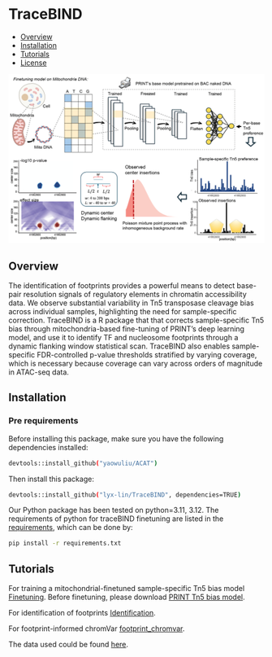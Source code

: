 # TraceBIND

- [Overview](#overview)
- [Installation](#installation)
- [Tutorials](#tutorials)
- [License](#license)
  
<img src="https://github.com/lyx-lin/TraceBIND/blob/main/figures/tracebind_overview.png">

## Overview
The identification of footprints provides a powerful means to detect base-pair resolution signals of regulatory elements in chromatin accessibility data. We observe substantial variability in Tn5 transposase cleavage bias across individual samples, highlighting the need for sample-specific correction. TraceBIND is a R package that that corrects sample-specific Tn5 bias through mitochondria-based fine-tuning of PRINT’s deep learning model, and use it to identify TF and nucleosome footprints through a dynamic flanking window statistical scan. TraceBIND also enables sample-specific FDR-controlled p-value thresholds stratified by varying coverage, which is necessary because coverage can vary across orders of magnitude in ATAC-seq data.

## Installation
### Pre requirements
Before installing this package, make sure you have the following dependencies installed:
```bash
devtools::install_github("yaowuliu/ACAT")
```

Then install this package:
```bash
devtools::install_github("lyx-lin/TraceBIND", dependencies=TRUE)
```

Our Python package has been tested on python=3.11, 3.12. The requirements of python for traceBIND finetuning are listed in the [requirements](https://github.com/lyx-lin/TraceBIND/blob/main/requirements.txt), which can be done by:
```bash
pip install -r requirements.txt
```

## Tutorials 
For training a mitochondrial-finetuned sample-specific Tn5 bias model [Finetuning](https://github.com/lyx-lin/TraceBIND/blob/main/tutorials/tutorial_finetuning.ipynb). 
Before finetuning, please download [PRINT Tn5 bias model](https://github.com/HYsxe/PRINT/blob/main/data/shared/Tn5_NN_model.h5).

For identification of footprints [Identification](https://github.com/lyx-lin/TraceBIND/blob/main/tutorials/tutorial_footprint_identification.ipynb). 

For footprint-informed chromVar [footprint_chromvar](https://github.com/lyx-lin/TraceBIND/blob/main/tutorials/tutorial_chromvar.ipynb). 

The data used could be found [here](https://www.dropbox.com/scl/fo/zhmxfp0gxnmlgeo8jsmbv/AO3I75Lz6eP3Illn-eb0Zgc?rlkey=zkfi6c7c29eb11tbmcz80n8sf&st=2cstifvu&dl=0).
